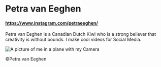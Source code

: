 # Petra van Eeghen
#### https://www.instagram.com/petraeeghen/
Petra van Eeghen is a Canadian Dutch Kiwi who is a strong believer that creativity is without bounds.
I make cool videos for Social Media.

![A picture of me in a plane with my Camera](images/plane.jpg)



©Petra van Eeghen
